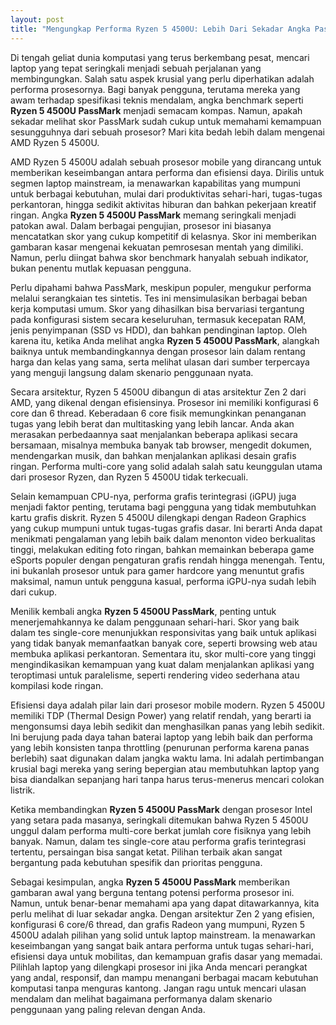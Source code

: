 ```yaml
---
layout: post
title: "Mengungkap Performa Ryzen 5 4500U: Lebih Dari Sekadar Angka PassMark"
---
```


Di tengah geliat dunia komputasi yang terus berkembang pesat, mencari laptop yang tepat seringkali menjadi sebuah perjalanan yang membingungkan. Salah satu aspek krusial yang perlu diperhatikan adalah performa prosesornya. Bagi banyak pengguna, terutama mereka yang awam terhadap spesifikasi teknis mendalam, angka benchmark seperti **Ryzen 5 4500U PassMark** menjadi semacam kompas. Namun, apakah sekadar melihat skor PassMark sudah cukup untuk memahami kemampuan sesungguhnya dari sebuah prosesor? Mari kita bedah lebih dalam mengenai AMD Ryzen 5 4500U.

AMD Ryzen 5 4500U adalah sebuah prosesor mobile yang dirancang untuk memberikan keseimbangan antara performa dan efisiensi daya. Dirilis untuk segmen laptop mainstream, ia menawarkan kapabilitas yang mumpuni untuk berbagai kebutuhan, mulai dari produktivitas sehari-hari, tugas-tugas perkantoran, hingga sedikit aktivitas hiburan dan bahkan pekerjaan kreatif ringan. Angka **Ryzen 5 4500U PassMark** memang seringkali menjadi patokan awal. Dalam berbagai pengujian, prosesor ini biasanya mencatatkan skor yang cukup kompetitif di kelasnya. Skor ini memberikan gambaran kasar mengenai kekuatan pemrosesan mentah yang dimiliki. Namun, perlu diingat bahwa skor benchmark hanyalah sebuah indikator, bukan penentu mutlak kepuasan pengguna.

Perlu dipahami bahwa PassMark, meskipun populer, mengukur performa melalui serangkaian tes sintetis. Tes ini mensimulasikan berbagai beban kerja komputasi umum. Skor yang dihasilkan bisa bervariasi tergantung pada konfigurasi sistem secara keseluruhan, termasuk kecepatan RAM, jenis penyimpanan (SSD vs HDD), dan bahkan pendinginan laptop. Oleh karena itu, ketika Anda melihat angka **Ryzen 5 4500U PassMark**, alangkah baiknya untuk membandingkannya dengan prosesor lain dalam rentang harga dan kelas yang sama, serta melihat ulasan dari sumber terpercaya yang menguji langsung dalam skenario penggunaan nyata.

Secara arsitektur, Ryzen 5 4500U dibangun di atas arsitektur Zen 2 dari AMD, yang dikenal dengan efisiensinya. Prosesor ini memiliki konfigurasi 6 core dan 6 thread. Keberadaan 6 core fisik memungkinkan penanganan tugas yang lebih berat dan multitasking yang lebih lancar. Anda akan merasakan perbedaannya saat menjalankan beberapa aplikasi secara bersamaan, misalnya membuka banyak tab browser, mengedit dokumen, mendengarkan musik, dan bahkan menjalankan aplikasi desain grafis ringan. Performa multi-core yang solid adalah salah satu keunggulan utama dari prosesor Ryzen, dan Ryzen 5 4500U tidak terkecuali.

Selain kemampuan CPU-nya, performa grafis terintegrasi (iGPU) juga menjadi faktor penting, terutama bagi pengguna yang tidak membutuhkan kartu grafis diskrit. Ryzen 5 4500U dilengkapi dengan Radeon Graphics yang cukup mumpuni untuk tugas-tugas grafis dasar. Ini berarti Anda dapat menikmati pengalaman yang lebih baik dalam menonton video berkualitas tinggi, melakukan editing foto ringan, bahkan memainkan beberapa game eSports populer dengan pengaturan grafis rendah hingga menengah. Tentu, ini bukanlah prosesor untuk para gamer hardcore yang menuntut grafis maksimal, namun untuk pengguna kasual, performa iGPU-nya sudah lebih dari cukup.

Menilik kembali angka **Ryzen 5 4500U PassMark**, penting untuk menerjemahkannya ke dalam penggunaan sehari-hari. Skor yang baik dalam tes single-core menunjukkan responsivitas yang baik untuk aplikasi yang tidak banyak memanfaatkan banyak core, seperti browsing web atau membuka aplikasi perkantoran. Sementara itu, skor multi-core yang tinggi mengindikasikan kemampuan yang kuat dalam menjalankan aplikasi yang teroptimasi untuk paralelisme, seperti rendering video sederhana atau kompilasi kode ringan.

Efisiensi daya adalah pilar lain dari prosesor mobile modern. Ryzen 5 4500U memiliki TDP (Thermal Design Power) yang relatif rendah, yang berarti ia mengonsumsi daya lebih sedikit dan menghasilkan panas yang lebih sedikit. Ini berujung pada daya tahan baterai laptop yang lebih baik dan performa yang lebih konsisten tanpa throttling (penurunan performa karena panas berlebih) saat digunakan dalam jangka waktu lama. Ini adalah pertimbangan krusial bagi mereka yang sering bepergian atau membutuhkan laptop yang bisa diandalkan sepanjang hari tanpa harus terus-menerus mencari colokan listrik.

Ketika membandingkan **Ryzen 5 4500U PassMark** dengan prosesor Intel yang setara pada masanya, seringkali ditemukan bahwa Ryzen 5 4500U unggul dalam performa multi-core berkat jumlah core fisiknya yang lebih banyak. Namun, dalam tes single-core atau performa grafis terintegrasi tertentu, persaingan bisa sangat ketat. Pilihan terbaik akan sangat bergantung pada kebutuhan spesifik dan prioritas pengguna.

Sebagai kesimpulan, angka **Ryzen 5 4500U PassMark** memberikan gambaran awal yang berguna tentang potensi performa prosesor ini. Namun, untuk benar-benar memahami apa yang dapat ditawarkannya, kita perlu melihat di luar sekadar angka. Dengan arsitektur Zen 2 yang efisien, konfigurasi 6 core/6 thread, dan grafis Radeon yang mumpuni, Ryzen 5 4500U adalah pilihan yang solid untuk laptop mainstream. Ia menawarkan keseimbangan yang sangat baik antara performa untuk tugas sehari-hari, efisiensi daya untuk mobilitas, dan kemampuan grafis dasar yang memadai. Pilihlah laptop yang dilengkapi prosesor ini jika Anda mencari perangkat yang andal, responsif, dan mampu menangani berbagai macam kebutuhan komputasi tanpa menguras kantong. Jangan ragu untuk mencari ulasan mendalam dan melihat bagaimana performanya dalam skenario penggunaan yang paling relevan dengan Anda.
